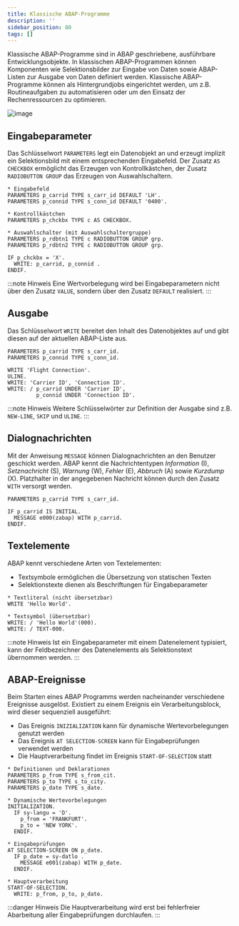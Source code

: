 ```yaml
---
title: Klassische ABAP-Programme
description: ''
sidebar_position: 80
tags: []
---
```


Klassische ABAP-Programme sind in ABAP geschriebene, ausführbare Entwicklungsobjekte. In klassischen ABAP-Programmen können Komponenten wie Selektionsbilder zur Eingabe von Daten sowie ABAP-Listen zur Ausgabe von Daten definiert werden. Klassische ABAP-Programme
können als Hintergrundjobs eingerichtet werden, um z.B. Routineaufgaben zu automatisieren oder um den Einsatz der Rechenressourcen zu optimieren.

![image](https://user-images.githubusercontent.com/47243617/210173695-f3321616-b64f-48ea-b4b9-b5c165b8806b.png)

## Eingabeparameter
Das Schlüsselwort `PARAMETERS` legt ein Datenobjekt an und erzeugt implizit ein Selektionsbild mit einem entsprechenden Eingabefeld. Der Zusatz `AS CHECKBOX` ermöglicht das Erzeugen von Kontrollkästchen, der Zusatz `RADIOBUTTON GROUP` das Erzeugen von 
Auswahlschaltern.

```abap
* Eingabefeld
PARAMETERS p_carrid TYPE s_carr_id DEFAULT 'LH'.
PARAMETERS p_connid TYPE s_conn_id DEFAULT '0400'.

* Kontrollkästchen
PARAMETERS p_chckbx TYPE c AS CHECKBOX.

* Auswahlschalter (mit Auswahlschaltergruppe)
PARAMETERS p_rdbtn1 TYPE c RADIOBUTTON GROUP grp.
PARAMETERS p_rdbtn2 TYPE c RADIOBUTTON GROUP grp.

IF p_chckbx = 'X'.
  WRITE: p_carrid, p_connid .
ENDIF.
```

:::note Hinweis
Eine Wertvorbelegung wird bei Eingabeparametern nicht über den Zusatz `VALUE`, sondern über den Zusatz `DEFAULT` realisiert.
:::

## Ausgabe
Das Schlüsselwort `WRITE` bereitet den Inhalt des Datenobjektes auf und gibt diesen auf der aktuellen ABAP-Liste aus.

```abap
PARAMETERS p_carrid TYPE s_carr_id.
PARAMETERS p_connid TYPE s_conn_id.

WRITE 'Flight Connection'.
ULINE.
WRITE: 'Carrier ID', 'Connection ID'.
WRITE: / p_carrid UNDER 'Carrier ID', 
         p_connid UNDER 'Connection ID'.
```

:::note Hinweis
Weitere Schlüsselwörter zur Definition der Ausgabe sind z.B. `NEW-LINE`, `SKIP` und `ULINE`.
:::

## Dialognachrichten
Mit der Anweisung `MESSAGE` können Dialognachrichten an den Benutzer geschickt werden. ABAP kennt die Nachrichtentypen _Information_ (I), _Setznachricht_ (S), _Warnung_ (W), _Fehler_ (E), _Abbruch_ (A) sowie _Kurzdump_ (X). Platzhalter in der angegebenen 
Nachricht können durch den Zusatz `WITH` versorgt werden.

```abap
PARAMETERS p_carrid TYPE s_carr_id.

IF p_carrid IS INITIAL.
  MESSAGE e000(zabap) WITH p_carrid.
ENDIF.
```

## Textelemente
ABAP kennt verschiedene Arten von Textelementen: 
- Textsymbole ermöglichen die Übersetzung von statischen Texten
- Selektionstexte dienen als Beschriftungen für Eingabeparameter

```abap
* Textliteral (nicht übersetzbar)
WRITE 'Hello World'.

* Textsymbol (übersetzbar)
WRITE: / 'Hello World'(000).
WRITE: / TEXT-000.
```

:::note Hinweis
Ist ein Eingabeparameter mit einem Datenelement typisiert, kann der Feldbezeichner des Datenelements als Selektionstext übernommen werden.
:::

## ABAP-Ereignisse
Beim Starten eines ABAP Programms werden nacheinander verschiedene Ereignisse ausgelöst. Existiert zu einem Ereignis ein Verarbeitungsblock, wird dieser sequenziell ausgeführt:
- Das Ereignis `INIZIALIZATION` kann für dynamische Wertevorbelegungen genutzt werden
- Das Ereignis `AT SELECTION-SCREEN` kann für Eingabeprüfungen verwendet werden
- Die Hauptverarbeitung findet im Ereignis `START-OF-SELECTION` statt

```abap
* Definitionen und Deklarationen
PARAMETERS p_from TYPE s_from_cit.
PARAMETERS p_to TYPE s_to_city.
PARAMETERS p_date TYPE s_date.

* Dynamische Wertevorbelegungen
INITIALIZATION.
  IF sy-langu = 'D'.
    p_from = 'FRANKFURT'.
    p_to = 'NEW YORK'.
  ENDIF.

* Eingabeprüfungen
AT SELECTION-SCREEN ON p_date.
  IF p_date = sy-datlo .
    MESSAGE e001(zabap) WITH p_date.
  ENDIF.

* Hauptverarbeitung
START-OF-SELECTION.
  WRITE: p_from, p_to, p_date.
```

:::danger Hinweis
Die Hauptverarbeitung wird erst bei fehlerfreier Abarbeitung aller Eingabeprüfungen durchlaufen.
:::

